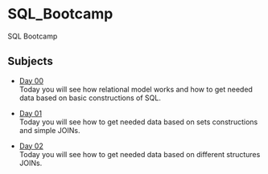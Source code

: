 # SQL_Bootcamp
SQL Bootcamp

## Subjects

- [Day 00](Day00) \
  Today you will see how relational model works and how to get needed data based on basic constructions of SQL.

- [Day 01](Day01) \
Today you will see how to get needed data based on sets constructions and simple JOINs.

- [Day 02](Day02) \
Today you will see how to get needed data based on different structures JOINs.
